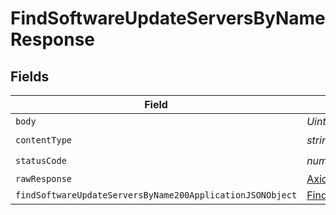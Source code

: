 # FindSoftwareUpdateServersByNameResponse


## Fields

| Field                                                                                                                             | Type                                                                                                                              | Required                                                                                                                          | Description                                                                                                                       |
| --------------------------------------------------------------------------------------------------------------------------------- | --------------------------------------------------------------------------------------------------------------------------------- | --------------------------------------------------------------------------------------------------------------------------------- | --------------------------------------------------------------------------------------------------------------------------------- |
| `body`                                                                                                                            | *Uint8Array*                                                                                                                      | :heavy_minus_sign:                                                                                                                | N/A                                                                                                                               |
| `contentType`                                                                                                                     | *string*                                                                                                                          | :heavy_check_mark:                                                                                                                | N/A                                                                                                                               |
| `statusCode`                                                                                                                      | *number*                                                                                                                          | :heavy_check_mark:                                                                                                                | N/A                                                                                                                               |
| `rawResponse`                                                                                                                     | [AxiosResponse>](https://axios-http.com/docs/res_schema)                                                                          | :heavy_minus_sign:                                                                                                                | N/A                                                                                                                               |
| `findSoftwareUpdateServersByName200ApplicationJSONObject`                                                                         | [FindSoftwareUpdateServersByName200ApplicationJSON](../../models/operations/findsoftwareupdateserversbyname200applicationjson.md) | :heavy_minus_sign:                                                                                                                | OK                                                                                                                                |